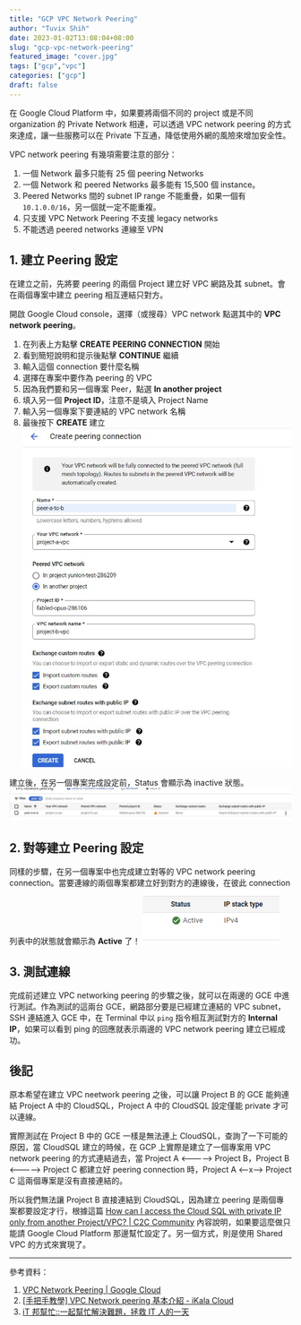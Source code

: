 ```yaml
---
title: "GCP VPC Network Peering"
author: "Tuvix Shih"
date: 2023-01-02T13:08:04+08:00
slug: "gcp-vpc-network-peering"
featured_image: "cover.jpg"
tags: ["gcp","vpc"]
categories: ["gcp"]
draft: false
---
```


在 Google Cloud Platform 中，如果要將兩個不同的 project 或是不同 organization 的 Private Network 相連，可以透過 VPC network peering 的方式來達成，讓一些服務可以在 Private 下互通，降低使用外網的風險來增加安全性。

VPC network peering 有幾項需要注意的部分：
1. 一個 Network 最多只能有 25 個 peering Networks
2. 一個 Network 和 peered Networks 最多能有 15,500 個 instance。
3. Peered Networks 間的 subnet IP range 不能重疊，如果一個有 `10.1.0.0/16`，另一個就一定不能重複。
4. 只支援 VPC Network Peering 不支援 legacy networks
5. 不能透過 peered networks 連線至 VPN

## 1. 建立 Peering 設定
在建立之前，先將要 peering 的兩個 Project 建立好 VPC 網路及其 subnet。會在兩個專案中建立 peering 相互連結只對方。

開啟 Google Cloud console，選擇（或搜尋）VPC network 點選其中的 **VPC network peering**。

1. 在列表上方點擊 **CREATE PEERING CONNECTION** 開始
2. 看到簡短說明和提示後點擊 **CONTINUE** 繼續
3. 輸入這個 connection 要什麼名稱
4. 選擇在專案中要作為 peering 的 VPC
5. 因為我們要和另一個專案 Peer，點選 **In another project**
6. 填入另一個 **Project ID**，注意不是填入 Project Name
7. 輸入另一個專案下要連結的 VPC network 名稱
8. 最後按下 **CREATE** 建立
![perring create](vpc-peering-create.png)

建立後，在另一個專案完成設定前，Status 會顯示為 inactive 狀態。
![perring inactive](vpc-peering-inactive.png)

## 2. 對等建立 Peering 設定
同樣的步驟，在另一個專案中也完成建立對等的 VPC network peering connection。當要連線的兩個專案都建立好到對方的連線後，在彼此 connection 列表中的狀態就會顯示為 **Active** 了！
![perring active](vpc-peering-active.png)

## 3. 測試連線
完成前述建立 VPC networking peering 的步驟之後，就可以在兩邊的 GCE 中進行測試。作為測試的這兩台 GCE，網路部分要是已經建立連結的 VPC subnet，SSH 連結進入 GCE 中，在 Terminal 中以 `ping` 指令相互測試對方的 **Internal IP**，如果可以看到 ping 的回應就表示兩邊的 VPC network peering 建立已經成功。


## 後記
原本希望在建立 VPC neetwork peering 之後，可以讓 Project B 的 GCE 能夠連結 Project A 中的 CloudSQL，Project A 中的 CloudSQL 設定僅能 private 才可以連線。

實際測試在 Project B 中的 GCE 一樣是無法連上 CloudSQL，查詢了一下可能的原因，當 CloudSQL 建立的時候，在 GCP 上實際是建立了一個專案用 VPC network peering 的方式連結過去，當 Project A <-----> Project B，Project B <-----> Project C 都建立好 peering connection 時，Project A <--x--> Project C 這兩個專案是沒有直接連結的。

所以我們無法讓 Project B 直接連結到 CloudSQL，因為建立 peering 是兩個專案都要設定才行，根據這篇 [How can I access the Cloud SQL with private IP only from another Project/VPC? | C2C Community](https://community.c2cglobal.com/infrastructure-122/how-can-i-access-the-cloud-sql-with-private-ip-only-from-another-project-vpc-953) 內容說明，如果要這麼做只能請 Google Cloud Platform  那邊幫忙設定了。另一個方式，則是使用 Shared VPC 的方式來實現了。

---
參考資料：
1. [VPC Network Peering | Google Cloud](https://cloud.google.com/vpc/docs/vpc-peering)
2. [[手把手教學] VPC Network peering 基本介紹 - iKala Cloud](https://ikala.cloud/vpc-network-peering/)
3. [iT 邦幫忙::一起幫忙解決難題，拯救 IT 人的一天](https://ithelp.ithome.com.tw/m/articles/10265026)
